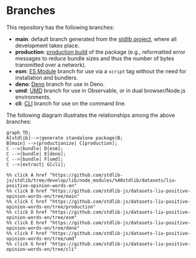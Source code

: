<!--

@license Apache-2.0

Copyright (c) 2023 The Stdlib Authors.

Licensed under the Apache License, Version 2.0 (the "License");
you may not use this file except in compliance with the License.
You may obtain a copy of the License at

    http://www.apache.org/licenses/LICENSE-2.0

Unless required by applicable law or agreed to in writing, software
distributed under the License is distributed on an "AS IS" BASIS,
WITHOUT WARRANTIES OR CONDITIONS OF ANY KIND, either express or implied.
See the License for the specific language governing permissions and
limitations under the License.

-->

# Branches

This repository has the following branches:

-   **main**: default branch generated from the [stdlib project][stdlib-url], where all development takes place.
-   **production**: [production build][production-url] of the package (e.g., reformatted error messages to reduce bundle sizes and thus the number of bytes transmitted over a network).
-   **esm**: [ES Module][esm-url] branch for use via a `script` tag without the need for installation and bundlers.
-   **deno**: [Deno][deno-url] branch for use in Deno.
-   **umd**: [UMD][umd-url] branch for use in Observable, or in dual browser/Node.js environments.
-   **cli**: [CLI][cli-url] branch for use on the command line.

The following diagram illustrates the relationships among the above branches:

```mermaid
graph TD;
A[stdlib]-->|generate standalone package|B;
B[main] -->|productionize| C[production];
C -->|bundle| D[esm];
C -->|bundle| E[deno];
C -->|bundle| F[umd];
C -->|extract| G[cli];

%% click A href "https://github.com/stdlib-js/stdlib/tree/develop/lib/node_modules/%40stdlib/datasets/liu-positive-opinion-words-en"
%% click B href "https://github.com/stdlib-js/datasets-liu-positive-opinion-words-en/tree/main"
%% click C href "https://github.com/stdlib-js/datasets-liu-positive-opinion-words-en/tree/production"
%% click D href "https://github.com/stdlib-js/datasets-liu-positive-opinion-words-en/tree/esm"
%% click E href "https://github.com/stdlib-js/datasets-liu-positive-opinion-words-en/tree/deno"
%% click F href "https://github.com/stdlib-js/datasets-liu-positive-opinion-words-en/tree/umd"
%% click G href "https://github.com/stdlib-js/datasets-liu-positive-opinion-words-en/tree/cli"
```

[stdlib-url]: https://github.com/stdlib-js/stdlib/tree/develop/lib/node_modules/%40stdlib/datasets/liu-positive-opinion-words-en
[production-url]: https://github.com/stdlib-js/datasets-liu-positive-opinion-words-en/tree/production
[deno-url]: https://github.com/stdlib-js/datasets-liu-positive-opinion-words-en/tree/deno
[umd-url]: https://github.com/stdlib-js/datasets-liu-positive-opinion-words-en/tree/umd
[esm-url]: https://github.com/stdlib-js/datasets-liu-positive-opinion-words-en/tree/esm
[cli-url]: https://github.com/stdlib-js/datasets-liu-positive-opinion-words-en/tree/cli